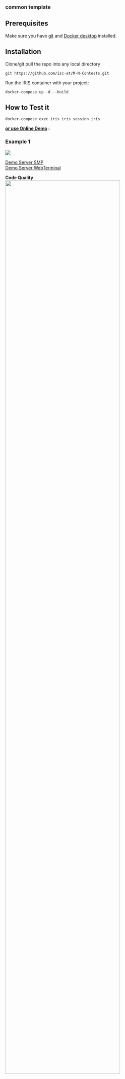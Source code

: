 ### common template

## Prerequisites
Make sure you have [git](https://git-scm.com/book/en/v2/Getting-Started-Installing-Git) and [Docker desktop](https://www.docker.com/products/docker-desktop) installed.

## Installation 
Clone/git pull the repo into any local directory
```
git https://github.com/isc-at/M-N-Contests.git
```
Run the IRIS container with your project: 
```
docker-compose up -d --build
```
## How to Test it

```
docker-compose exec iris iris session iris
```

**[or use Online Demo](https://dataset-oex-reviews.demo.community.intersystems.com/csp/sys/%25CSP.Portal.Home.zen) :**

### Example 1 

 ![](https://raw.githubusercontent.com/rcemper/IRIS-fast-ECP-setup/master/CodeQuality.JPG)

[Demo Server SMP](https://jdate.demo.community.intersystems.com/csp/sys/UtilHome.csp)   
[Demo Server WebTerminal](https://jdate.demo.community.intersystems.com/terminal/)    
        
**Code Quality**   
<img width="85%" src="
https://user-images.githubusercontent.com/31236645/147383045-964967ea-a7ba-4357-9012-1930c58b1806.png
">
